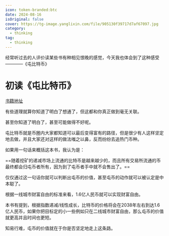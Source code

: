 ```yaml
---
icon: token-branded:btc
date: 2024-08-16
isOriginal: false
cover: https://tg-image.yanglixin.com/file/905130f39717d7af67097.jpg
category:
  - thinking
tag:
  - thinking
---
```


经常听过去的人评价读某些书有种相见恨晚的感觉，今天我也体会到了这种感受————《屯比特币》

# 初读《屯比特币》

[书籍地址](https://coxxa.github.io/bitcoin-ahr999-HODL/#/)

有些道理就算你知道了明白了想通了，但这都和你真正做到毫无关联。

甚至你知道了明白了，甚至可能做得不好呢。

屯比特币就是币圈内大家都知道可以最后变得富有的路径，但是很少有人这样坚定地去做，并且大家还对这样的做法嗤之以鼻，反而纷纷去追热门币种。

如果用一句话来概括这本书，我认为是：

==随着挖矿的递减市场上流通的比特币是越来越少的，而且所有交易所流通的币最终都会归屯币者所有，因为到了屯币者手中就不会售出了。==

仅仅通过这一句话你就可以判断出屯币的价值，甚至屯币的动作就可以被认定是中本聪了。

根据一线城市财富自由的标准来看，1.6亿人民币就可以实现财富自由。

本书有提到，根据指数递减/线性成长，比特币的价格将会在2038年左右到达1.6亿人民币，如果你把目标定的小一些例如只在二线城市财富自由，那么屯币的价值就更高并且时间也更短。

知易行难，屯币的价值就在于你是否坚定地走上这条路。
